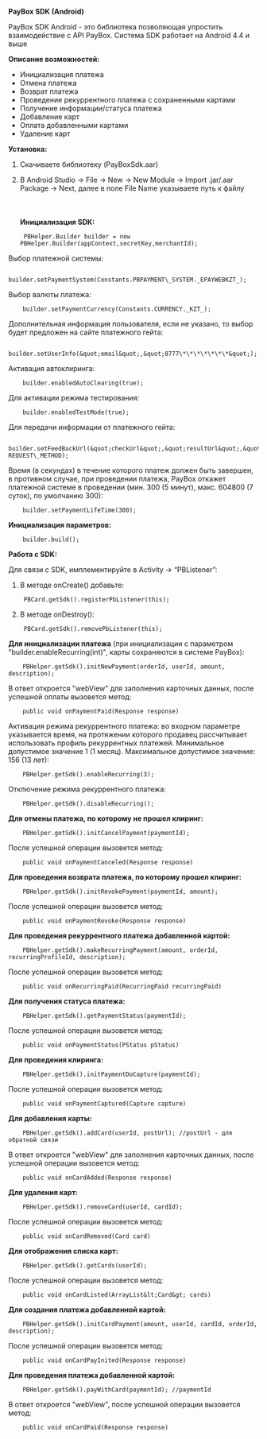 **PayBox SDK (Android)**


PayBox SDK Android - это библиотека позволяющая упростить взаимодействие с API PayBox. Система SDK работает на Android 4.4 и выше

**Описание возможностей:**

- Инициализация платежа
- Отмена платежа
- Возврат платежа
- Проведение рекуррентного платежа с сохраненными картами
- Получение информации/статуса платежа
- Добавление карт
- Оплата добавленными картами
- Удаление карт


**Установка:**

1. Скачиваете библиотеку (PayBoxSdk.aar)
2. В Android Studio -&gt; File -&gt; New -&gt; New Module -&gt; Import .jar/.aar Package -&gt; Next, далее в поле File Name указываете путь к файлу
<br><br><br><br>
**Инициализация SDK:**

        PBHelper.Builder builder = new PBHelper.Builder(appContext,secretKey,merchantId);



Выбор платежной системы:

        builder.setPaymentSystem(Constants.PBPAYMENT\_SYSTEM._EPAYWEBKZT_);



Выбор валюты платежа:

        builder.setPaymentCurrency(Constants.CURRENCY._KZT_);



Дополнительная информация пользователя, если не указано, то выбор будет предложен на сайте платежного гейта:

        builder.setUserInfo(&quot;email&quot;,&quot;8777\*\*\*\*\*\*\*&quot;);



Активация автоклиринга:

        builder.enabledAutoClearing(true);


Для активации режима тестирования:

        builder.enabledTestMode(true);



Для передачи информации от платежного гейта:

        builder.setFeedBackUrl(&quot;checkUrl&quot;,&quot;resultUrl&quot;,&quot;refundUrl&quot;,&quot;captureUrl&quot;, REQUEST\_METHOD);



Время (в секундах) в течение которого платеж должен быть завершен, в противном случае, при проведении платежа, PayBox откажет платежной системе в проведении (мин. 300 (5 минут), макс. 604800 (7 суток), по умолчанию 300):

        builder.setPaymentLifeTime(300);







**Инициализация параметров:**

        builder.build();




**Работа с SDK:**


Для связи с SDK, имплементируйте в Activity -> “PBListener”:
1. В методе onCreate() добавьте:

        PBCard.getSdk().registerPbListener(this);

2. В методе onDestroy():

        PBCard.getSdk().removePbListener(this);


**Для инициализации платежа** (при инициализации с параметром &quot;builder.enableRecurring(int)&quot;, карты сохраняются в системе PayBox):

        PBHelper.getSdk().initNewPayment(orderId, userId, amount, description);

В ответ откроется &quot;webView&quot; для заполнения карточных данных, после успешной оплаты вызовется метод:

        public void onPaymentPaid(Response response)

Активация режима рекуррентного платежа: во входном параметре указывается время, на протяжении которого продавец рассчитывает использовать профиль рекуррентных платежей. Минимальное допустимое значение 1 (1 месяц). Максимальное допустимое значение: 156 (13 лет):

        PBHelper.getSdk().enableRecurring(3);



Отключение режима рекуррентного платежа:

        PBHelper.getSdk().disableRecurring();

**Для отмены платежа, по которому не прошел клиринг:**

        PBHelper.getSdk().initCancelPayment(paymentId);

После успешной операции вызовется метод:

        public void onPaymentCanceled(Response response)



**Для проведения возврата платежа, по которому прошел клиринг:**

        PBHelper.getSdk().initRevokePayment(paymentId, amount);

После успешной операции вызовется метод:

        public void onPaymentRevoke(Response response)



**Для проведения рекуррентного платежа добавленной картой:**

        PBHelper.getSdk().makeRecurringPayment(amount, orderId, recurringProfileId, description);

После успешной операции вызовется метод:

        public void onRecurringPaid(RecurringPaid recurringPaid)



**Для получения статуса платежа:**

        PBHelper.getSdk().getPaymentStatus(paymentId);

После успешной операции вызовется метод:

        public void onPaymentStatus(PStatus pStatus)



**Для проведения клиринга:**

        PBHelper.getSdk().initPaymentDoCapture(paymentId);

После успешной операции вызовется метод:

        public void onPaymentCaptured(Capture capture)



**Для добавления карты:**

        PBHelper.getSdk().addCard(userId, postUrl); //postUrl - для обратной связи

В ответ откроется &quot;webView&quot; для заполнения карточных данных, после успешной операции вызовется метод:

        public void onCardAdded(Response response)



**Для удаления карт:**

        PBHelper.getSdk().removeCard(userId, cardId);

После успешной операции вызовется метод:

        public void onCardRemoved(Card card)



**Для отображения списка карт:**

        PBHelper.getSdk().getCards(userId);

После успешной операции вызовется метод:

        public void onCardListed(ArrayList&lt;Card&gt; cards)



**Для создания платежа добавленной картой:**

        PBHelper.getSdk().initCardPayment(amount, userId, cardId, orderId, description);

После успешной операции вызовется метод:

        public void onCardPayInited(Response response)

**Для проведения платежа добавленной картой:**

        PBHelper.getSdk().payWithCard(paymentId); //paymentId

В ответ откроется &quot;webView&quot;, после успешной операции вызовется метод:

        public void onCardPaid(Response response)

